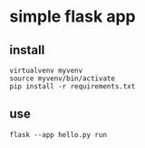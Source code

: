 # simple flask app

## install

```
virtualvenv myvenv
source myvenv/bin/activate
pip install -r requirements.txt
```

## use

```
flask --app hello.py run
```
